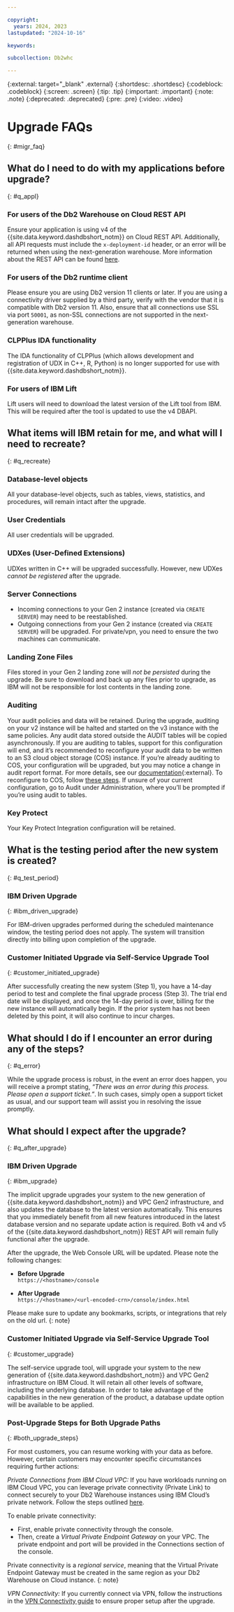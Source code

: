 ```yaml
---

copyright:
  years: 2024, 2023
lastupdated: "2024-10-16"

keywords:

subcollection: Db2whc

---
```


<!-- Attribute definitions --> 
{:external: target="_blank" .external}
{:shortdesc: .shortdesc}
{:codeblock: .codeblock}
{:screen: .screen}
{:tip: .tip}
{:important: .important}
{:note: .note}
{:deprecated: .deprecated}
{:pre: .pre}
{:video: .video}

# Upgrade FAQs
{: #migr_faq}

## What do I need to do with my applications before upgrade?
{: #q_appl}

### For users of the Db2 Warehouse on Cloud REST API

Ensure your application is using v4 of the {{site.data.keyword.dashdbshort_notm}} on Cloud REST API. Additionally, all API requests must include the `x-deployment-id` header, or an error will be returned when using the next-generation warehouse. More information about the REST API can be found [here]( https://cloud.ibm.com/docs/Db2whc?topic=Db2whc-con_rest_api).

### For users of the Db2 runtime client

Please ensure you are using Db2 version 11 clients or later. If you are using a connectivity driver supplied by a third party, verify with the vendor that it is compatible with Db2 version 11. Also, ensure that all connections use SSL via port `50001`, as non-SSL connections are not supported in the next-generation warehouse.

### CLPPlus IDA functionality

The IDA functionality of CLPPlus (which allows development and registration of UDX in C++, R, Python) is no longer supported for use with {{site.data.keyword.dashdbshort_notm}}.

### For users of IBM Lift

Lift users will need to download the latest version of the Lift tool from IBM. This will be required after the tool is updated to use the v4 DBAPI.

## What items will IBM retain for me, and what will I need to recreate?
{: #q_recreate}

### Database-level objects

All your database-level objects, such as tables, views, statistics, and procedures, will remain intact after the upgrade.

### User Credentials

All user credentials will be upgraded. 

### UDXes (User-Defined Extensions)

UDXes written in C++ will be upgraded successfully. However, new UDXes *cannot be registered* after the upgrade.

### Server Connections

   * Incoming connections to your Gen 2 instance (created via `CREATE SERVER`) may need to be reestablished.
   * Outgoing connections from your Gen 2 instance (created via `CREATE SERVER`) will be upgraded. For private/vpn, you need to ensure the two machines can communicate.

### Landing Zone Files

Files stored in your Gen 2 landing zone will *not be persisted* during the upgrade. Be sure to download and back up any files prior to upgrade, as IBM will not be responsible for lost contents in the landing zone.

### Auditing

Your audit policies and data will be retained. During the upgrade, auditing on your v2 instance will be halted and started on the v3 instance with the same policies. Any audit data stored outside the AUDIT tables will be copied asynchronously. If you are auditing to tables, support for this configuration will end, and it’s recommended to reconfigure your audit data to be written to an S3 cloud object storage (COS) instance. If you’re already auditing to COS, your configuration will be upgraded, but you may notice a change in audit report format. For more details, see our [documentation](https://www.ibm.com/docs/en/db2woc?topic=activities-viewing-archived-audit-records){:external}. To reconfigure to COS, follow [these steps](https://cloud.ibm.com/docs/Db2whc?topic=Db2whc-auditing#enable-auditing). If unsure of your current configuration, go to Audit under Administration, where you’ll be prompted if you’re using audit to tables.

### Key Protect

Your Key Protect Integration configuration will be retained.

## What is the testing period after the new system is created?

{: #q_test_period}

### IBM Driven Upgrade

{: #ibm_driven_upgrade}

For IBM-driven upgrades performed during the scheduled maintenance window, the testing period does not apply. The system will transition directly into billing upon completion of the upgrade.

### Customer Initiated Upgrade via Self-Service Upgrade Tool

{: #customer_initiated_upgrade}

After successfully creating the new system (Step 1), you have a 14-day period to test and complete the final upgrade process (Step 3). The trial end date will be displayed, and once the 14-day period is over, billing for the new instance will automatically begin. If the prior system has not been deleted by this point, it will also continue to incur charges.

## What should I do if I encounter an error during any of the steps?
{: #q_error}

While the upgrade process is robust, in the event an error does happen, you will receive a prompt stating, *“There was an error during this process. Please open a support ticket.”*. In such cases, simply open a support ticket as usual, and our support team will assist you in resolving the issue promptly.

## What should I expect after the upgrade?

{: #q_after_upgrade}

### IBM Driven Upgrade

{: #ibm_upgrade}

The implicit upgrade upgrades your system to the new generation of {{site.data.keyword.dashdbshort_notm}} and VPC Gen2 infrastructure, and also updates the database to the latest version automatically. This ensures that you immediately benefit from all new features introduced in the latest database version and no separate update action is required. Both v4 and v5 of the {{site.data.keyword.dashdbshort_notm}} REST API will remain fully functional after the upgrade.

After the upgrade, the Web Console URL will be updated. Please note the following changes:

- **Before Upgrade**  
  `https://<hostname>/console`

- **After Upgrade**  
  `https://<hostname>/<url-encoded-crn>/console/index.html`

Please make sure to update any bookmarks, scripts, or integrations that rely on the old url.
{: note}

### Customer Initiated Upgrade via Self-Service Upgrade Tool

{: #customer_upgrade}

The self-service upgrade tool, will upgrade your system to the new generation of {{site.data.keyword.dashdbshort_notm}} and VPC Gen2 infrastructure on IBM Cloud. It will retain all other levels of software, including the underlying database. In order to take advantage of the capabilities in the new generation of the product, a database update option will be available to be applied. 

### Post-Upgrade Steps for Both Upgrade Paths

{: #both_upgrade_steps}

For most customers, you can resume working with your data as before. However, certain customers may encounter specific circumstances requiring further actions:

*Private Connections from IBM Cloud VPC:* If you have workloads running on IBM Cloud VPC, you can leverage private connectivity (Private Link) to connect securely to your Db2 Warehouse instances using IBM Cloud’s private network. Follow the steps outlined [here](https://cloud.ibm.com/docs/Db2whc?topic=Db2whc-connect_options#connecting-to-db2-warehouse-on-cloud-with-private-link).

To enable private connectivity:
   * First, enable private connectivity through the console.
   * Then, create a *Virtual Private Endpoint Gateway* on your VPC. The private endpoint and port will be provided in the Connections section of the console.

Private connectivity is a *regional service*, meaning that the Virtual Private Endpoint Gateway must be created in the same region as your Db2 Warehouse on Cloud instance.
{: note}

*VPN Connectivity:* If you currently connect via VPN, follow the instructions in the [VPN Connectivity guide](https://cloud.ibm.com/docs/Db2whc?topic=Db2whc-connect_options#vpn) to ensure proper setup after the upgrade.

